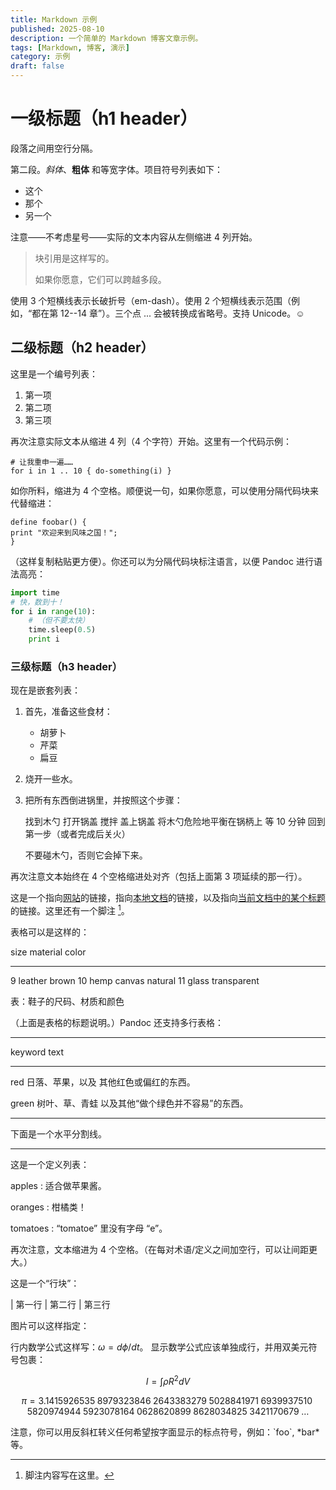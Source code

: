 ```yaml
---
title: Markdown 示例
published: 2025-08-10
description: 一个简单的 Markdown 博客文章示例。
tags: [Markdown, 博客, 演示]
category: 示例
draft: false
---
```


# 一级标题（h1 header）

段落之间用空行分隔。

第二段。_斜体_、**粗体** 和等宽字体。项目符号列表如下：

- 这个
- 那个
- 另一个

注意——不考虑星号——实际的文本内容从左侧缩进 4 列开始。

> 块引用是这样写的。
>
> 如果你愿意，它们可以跨越多段。

使用 3 个短横线表示长破折号（em-dash）。使用 2 个短横线表示范围（例如，“都在第 12--14 章”）。三个点 ... 会被转换成省略号。支持 Unicode。☺

## 二级标题（h2 header）

这里是一个编号列表：

1. 第一项
2. 第二项
3. 第三项

再次注意实际文本从缩进 4 列（4 个字符）开始。这里有一个代码示例：

    # 让我重申一遍……
    for i in 1 .. 10 { do-something(i) }

如你所料，缩进为 4 个空格。顺便说一句，如果你愿意，可以使用分隔代码块来代替缩进：

```
define foobar() {
print "欢迎来到风味之国！";
}
```

（这样复制粘贴更方便）。你还可以为分隔代码块标注语言，以便 Pandoc 进行语法高亮：

```python
import time
# 快，数到十！
for i in range(10):
    # （但不要太快）
    time.sleep(0.5)
    print i
```

### 三级标题（h3 header）

现在是嵌套列表：

1. 首先，准备这些食材：

   - 胡萝卜
   - 芹菜
   - 扁豆

2. 烧开一些水。

3. 把所有东西倒进锅里，并按照这个步骤：

    找到木勺
    打开锅盖
    搅拌
    盖上锅盖
    将木勺危险地平衡在锅柄上
    等 10 分钟
    回到第一步（或者完成后关火）

   不要碰木勺，否则它会掉下来。

再次注意文本始终在 4 个空格缩进处对齐（包括上面第 3 项延续的那一行）。

这是一个指向[网站](http://foo.bar)的链接，指向[本地文档](local-doc.html)的链接，以及指向[当前文档中的某个标题](#an-h2-header)的链接。这里还有一个脚注 [^1]。

[^1]: 脚注内容写在这里。

表格可以是这样的：

size material color

---

9 leather brown
10 hemp canvas natural
11 glass transparent

表：鞋子的尺码、材质和颜色

（上面是表格的标题说明。）Pandoc 还支持多行表格：

---

keyword text

---

red 日落、苹果，以及
其他红色或偏红的东西。

green 树叶、草、青蛙
以及其他“做个绿色并不容易”的东西。

---

下面是一个水平分割线。

---

这是一个定义列表：

apples
: 适合做苹果酱。

oranges
: 柑橘类！

tomatoes
: “tomatoe” 里没有字母 “e”。

再次注意，文本缩进为 4 个空格。（在每对术语/定义之间加空行，可以让间距更大。）

这是一个“行块”：

| 第一行
| 第二行
| 第三行

图片可以这样指定：

[//]: # "![示例图片](./demo-banner.png \"一个示例图片\")"

行内数学公式这样写：$\omega = d\phi / dt$。
显示数学公式应该单独成行，并用双美元符号包裹：

$$I = \int \rho R^{2} dV$$

$$
\begin{equation*}
\pi
=3.1415926535
 \;8979323846\;2643383279\;5028841971\;6939937510\;5820974944
 \;5923078164\;0628620899\;8628034825\;3421170679\;\ldots
\end{equation*}
$$

注意，你可以用反斜杠转义任何希望按字面显示的标点符号，例如：\`foo\`, \*bar\* 等。
